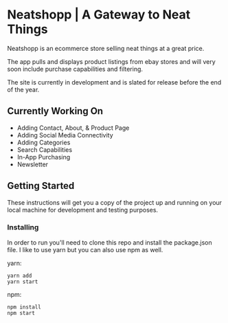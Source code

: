 # Neatshopp | A Gateway to Neat Things

Neatshopp is an ecommerce store selling neat things at a great price.

The app pulls and displays product listings from ebay stores and will very soon include purchase capabilities and filtering.

The site is currently in development and is slated for release before the end of the year.

## Currently Working On

* Adding Contact, About, & Product Page
* Adding Social Media Connectivity
* Adding Categories
* Search Capabilities
* In-App Purchasing
* Newsletter

## Getting Started

These instructions will get you a copy of the project up and running on your local machine for development and testing purposes.

### Installing

In order to run you'll need to clone this repo and install the package.json file. I like to use yarn but you can also use npm as well.

yarn:
```
yarn add
yarn start

```
npm:
```
npm install
npm start
```
